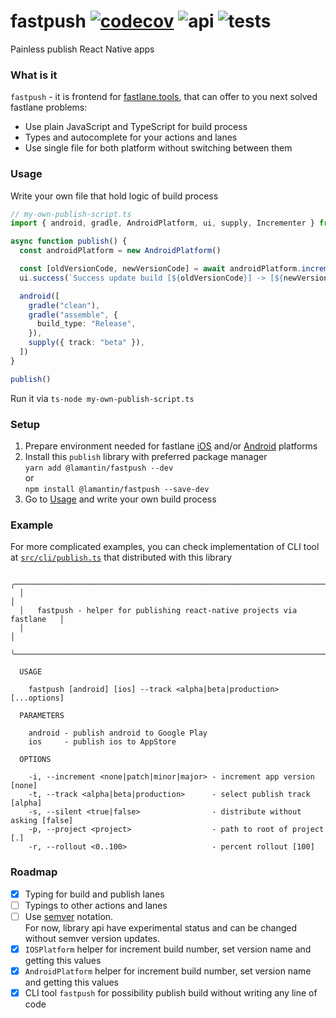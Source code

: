 # fastpush [![codecov](https://codecov.io/gh/lamantin-group/publish/branch/master/graph/badge.svg)](https://codecov.io/gh/lamantin-group/publish) ![api](https://img.shields.io/badge/api-experimental-orange.svg) ![tests](https://github.com/lamantin-group/publish/workflows/tests/badge.svg)

Painless publish React Native apps

### What is it
`fastpush` - it is frontend for [fastlane.tools](https://fastlane.tools/), that can offer to you next solved fastlane problems:

* Use plain JavaScript and TypeScript for build process
* Types and autocomplete for your actions and lanes
* Use single file for both platform without switching between them

### Usage

Write your own file that hold logic of build process

```ts
// my-own-publish-script.ts
import { android, gradle, AndroidPlatform, ui, supply, Incrementer } from "@lamantin/fastpush"

async function publish() {
  const androidPlatform = new AndroidPlatform()

  const [oldVersionCode, newVersionCode] = await androidPlatform.incrementVersionCode()
  ui.success(`Success update build [${oldVersionCode}] -> [${newVersionCode}]`)

  android([
    gradle("clean"),
    gradle("assemble", {
      build_type: "Release",
    }),
    supply({ track: "beta" }),
  ])
}

publish()
```

Run it via `ts-node my-own-publish-script.ts`

### Setup

1. Prepare environment needed for fastlane [iOS](https://docs.fastlane.tools/getting-started/ios/setup/) and/or [Android](https://docs.fastlane.tools/getting-started/ios/setup/) platforms
2. Install this `publish` library with preferred package manager\
`yarn add @lamantin/fastpush --dev`\
or\
`npm install @lamantin/fastpush --save-dev`
3. Go to [Usage](https://github.com/lamantin-group/publish#usage) and write your own build process

### Example

For more complicated examples, you can check implementation of CLI tool at [`src/cli/publish.ts`](https://github.com/lamantin-group/publish/blob/master/src/cli/publish.ts) that distributed with this library


```
  ╭─────────────────────────────────────────────────────────────────────────╮
  │                                                                         │
  │   fastpush - helper for publishing react-native projects via fastlane   │
  │                                                                         │
  ╰─────────────────────────────────────────────────────────────────────────╯

  USAGE

    fastpush [android] [ios] --track <alpha|beta|production> [...options]

  PARAMETERS

    android - publish android to Google Play
    ios     - publish ios to AppStore       

  OPTIONS

    -i, --increment <none|patch|minor|major> - increment app version [none]     
    -t, --track <alpha|beta|production>      - select publish track [alpha]     
    -s, --silent <true|false>                - distribute without asking [false]
    -p, --project <project>                  - path to root of project [.]      
    -r, --rollout <0..100>                   - percent rollout [100]            
```

### Roadmap
- [x] Typing for build and publish lanes
- [ ] Typings to other actions and lanes
- [ ] Use [semver](https://semver.org/) notation. \
For now, library api have experimental status and can be changed without semver version updates.
- [x] `IOSPlatform` helper for increment build number, set version name and getting this values
- [x] `AndroidPlatform` helper for increment build number, set version name and getting this values
- [x] CLI tool `fastpush` for possibility publish build without writing any line of code